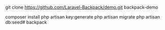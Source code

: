 git clone https://github.com/Laravel-Backpack/demo.git backpack-demo 

composer install
php artisan key:generate
php artisan migrate
php artisan db:seed#   b a c k p a c k  
 